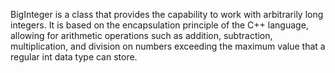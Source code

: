 BigInteger is a class that provides the capability to work with arbitrarily long integers. It is based on the encapsulation principle 
of the C++ language, allowing for arithmetic operations such as addition, subtraction, multiplication, and division on numbers exceeding 
the maximum value that a regular int data type can store.
